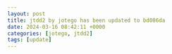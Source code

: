 ```yaml
---
layout: post
title: jtdd2 by jotego has been updated to bd086da
date: 2024-03-16 08:42:11 +0000
categories: [jotego, jtdd2]
tags: [update]
---
```


